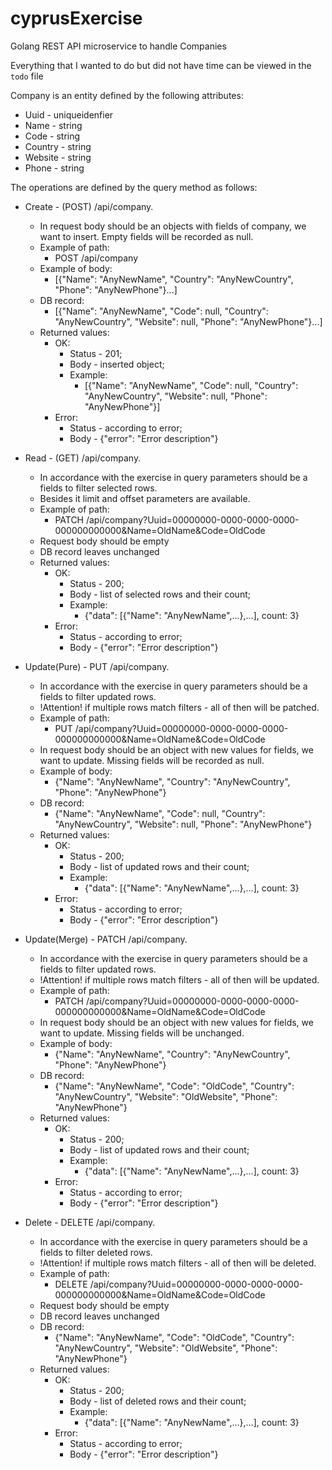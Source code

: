 # cyprusExercise
Golang REST API microservice to handle Companies

Everything that I wanted to do but did not have time can be viewed in the `todo` file

Company is an entity defined by the following attributes:
- Uuid - uniqueidenfier
- Name - string
- Code - string
- Country - string
- Website - string
- Phone - string


The operations are defined by the query method as follows:
- Create - (POST) /api/company.
    - In request body should be an objects with fields of company, we want to insert. Empty fields will be recorded as null.
    - Example of path:
        - POST /api/company
    - Example of body:
        - [{"Name": "AnyNewName", "Country": "AnyNewCountry", "Phone": "AnyNewPhone"}...]
    - DB record:
        - [{"Name": "AnyNewName", "Code": null, "Country": "AnyNewCountry", "Website": null, "Phone": "AnyNewPhone"}...]
    - Returned values:
        - OK:
            - Status - 201;
            - Body - inserted object;
            - Example:
                - [{"Name": "AnyNewName", "Code": null, "Country": "AnyNewCountry", "Website": null, "Phone": "AnyNewPhone"}]
        - Error:
            - Status - according to error;
            - Body - {"error": "Error description"}


- Read - (GET) /api/company.
    - In accordance with the exercise in query parameters should be a fields to filter selected rows.
    - Besides it limit and offset parameters are available.
    - Example of path:
        - PATCH /api/company?Uuid=00000000-0000-0000-0000-000000000000&Name=OldName&Code=OldCode
    - Request body should be empty
    - DB record leaves unchanged
    - Returned values:
        - OK:
            - Status - 200;
            - Body - list of selected rows and their count;
            - Example:
                - {"data": [{"Name": "AnyNewName",...},...], count: 3}
        - Error:
            - Status - according to error;
            - Body - {"error": "Error description"}


- Update(Pure) - PUT /api/company.
    - In accordance with the exercise in query parameters should be a fields to filter updated rows.
    - !Attention! if multiple rows match filters - all of then will be patched.
    - Example of path:
        - PUT /api/company?Uuid=00000000-0000-0000-0000-000000000000&Name=OldName&Code=OldCode
    - In request body should be an object with new values for fields, we want to update. Missing fields will be recorded as null.
    - Example of body:
        - {"Name": "AnyNewName", "Country": "AnyNewCountry", "Phone": "AnyNewPhone"}
    - DB record:
        - {"Name": "AnyNewName", "Code": null, "Country": "AnyNewCountry", "Website": null, "Phone": "AnyNewPhone"}
    - Returned values:
        - OK:
            - Status - 200;
            - Body - list of updated rows and their count;
            - Example:
                - {"data": [{"Name": "AnyNewName",...},...], count: 3}
        - Error:
            - Status - according to error;
            - Body - {"error": "Error description"}


- Update(Merge) - PATCH /api/company.
    - In accordance with the exercise in query parameters should be a fields to filter updated rows.
    - !Attention! if multiple rows match filters - all of then will be updated.
    - Example of path:
        - PATCH /api/company?Uuid=00000000-0000-0000-0000-000000000000&Name=OldName&Code=OldCode
    - In request body should be an object with new values for fields, we want to update. Missing fields will be unchanged.
    - Example of body:
        - {"Name": "AnyNewName", "Country": "AnyNewCountry", "Phone": "AnyNewPhone"}
    - DB record:
        - {"Name": "AnyNewName", "Code": "OldCode", "Country": "AnyNewCountry", "Website": "OldWebsite", "Phone": "AnyNewPhone"}
    - Returned values:
        - OK:
            - Status - 200;
            - Body - list of updated rows and their count;
            - Example:
                - {"data": [{"Name": "AnyNewName",...},...], count: 3}
        - Error:
            - Status - according to error;
            - Body - {"error": "Error description"}


- Delete - DELETE /api/company.
    - In accordance with the exercise in query parameters should be a fields to filter deleted rows.
    - !Attention! if multiple rows match filters - all of then will be deleted.
    - Example of path:
        - DELETE /api/company?Uuid=00000000-0000-0000-0000-000000000000&Name=OldName&Code=OldCode
    - Request body should be empty
    - DB record leaves unchanged
    - DB record:
        - {"Name": "AnyNewName", "Code": "OldCode", "Country": "AnyNewCountry", "Website": "OldWebsite", "Phone": "AnyNewPhone"}
    - Returned values:
        - OK:
            - Status - 200;
            - Body - list of deleted rows and their count;
            - Example:
                - {"data": [{"Name": "AnyNewName",...},...], count: 3}
        - Error:
            - Status - according to error;
            - Body - {"error": "Error description"}
